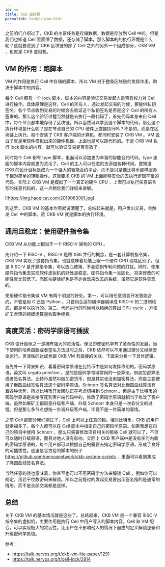 ```yaml
---
id: vm
title: CKB 虚拟机
permalink: book/zh/vm.html
---
```


之前咱们介绍过了，CKB 的主要任务是存储数据，数据是存放到 Cell 中的。但是我们也知道 Cell 里面除了数据，还存储了脚本，那么脚本的的执行环境是什么呢？这就要说到了 CKB 区块链的除了 Cell 之外的另外一个组成部分，CKB VM ，也就是 CKB 虚拟机。

## VM 的作用：跑脚本

VM 的作用是执行 Cell 中存储的脚本，所以 VM 对于整条区块链的发挥作用，取决于脚本中的内容。

每个 Cell 都有一个 lock 脚本，脚本的内容是验证交易发起人是否有权力对 Cell 进行操作。具体原理是这样，Cell 的所有人，通过发起交易的时候，要提供私钥签名。各个节点收到交易的时候会去验证这个私钥签名是否是这个 Cell 的所有人签署的。那么这个验证过程当然就是去执行一段代码了，首先代码本身来自 Cell 中，每个节点都本地存储了区块链，所以当然可以拿到这个脚本的代码，那么这个执行环境是什么呢？是在节点自己的 CPU 硬件上直接执行吗？不是的。而是在区块链上执行。每个安装了 CKB 客户端的计算机，都同时安装了 CKB VM 。VM 说白了就是用软件模拟出来的硬件机器，上面也是可以跑代码的。于是 CKB VM 执行 lock 脚本的内容，就可以验证交易是否有效了。

同时每个 Cell 都有 type 脚本，里面可以添加更为丰富的智能合约代码。type 里面的脚本内容就更为灵活了，Cell 的主人可以任意的去添加各种代码。要知道 CKB 的设计目标是成为一个强大的智能合约平台，而不是只是像比特币那样服务于相对简单的转账操作。这就要求 CKB 的 VM 上面能够安全的去执行逻辑丰富的代码。实际上 CKB VM 是模拟了一个真正的硬件 CPU ，上面可以执行任意语言写的任意代码的，这一点稍后我们详细来讲解。

![https://img.haoqicat.com/2019063001.jpg]

到这里，CKB VM 的基本作用就说清楚了，总结起来就是，用户发出交易，会触发 Cell 中的脚本，而 CKB VM 就是脚本的执行环境。

## 通用且稳定：使用硬件指令集

CKB VM 从功能上相当于一个 RISC-V 架构的 CPU 。

先介绍一下 RISC-V 。RISC-V 是跟 X86 并行的概念，是一套计算机指令集，CKB VM 实现了这套指令集，也就意味着功能上跟一个硬件 CPU 没啥区别了。但是 RISC-V 是开源指令集，可以放心使用，不会受到专利问题的打扰。同时，使用硬件指令集去实现软件虚拟机的好处是稳定，硬件指令集一旦固化，将来修改的可能性就比较低了。而区块链恰好也是不适合改来改去的系统，虽然它是软件实现的。

使用硬件指令集做 VM 有两个明显的好处。第一，可以用任意语言开发智能合约，不管是用 C 还是 Python ，只要用合适的编译器编译成 RISC-V 的二进制格式，都是可以执行的。第二，代码运行的时候可以精确的算出 CPU cycle ，方便矿工合理的根据运算量收取手续费。

## 高度灵活：密码学原语可插拔

CKB 设计目标之一是拥有强大的灵活性。保证即使密码学有了革命性的发展，当下使用的哈希函数或者签名方法过时之后，CKB 依然可以不用通过硬分叉继续安全运行。灵活性的达成也跟 CKB VM 有直接的关联，下面来分析一下具体逻辑。

首先补一下背景知识，看看密码学原语在比特币中是如何发挥作用的。密码学原语，英文叫 crypto primitive ，是的是密码学领域常用的一些算法，例如加密算法或者签名算法。比特币虽然叫做加密货币，但是其实也没用加密算法，而是主要使用了椭圆曲线签名算法这个密码学原语。Schnorr 签名算法对比椭圆曲线算法有着各种优势，所以比特币开发团队正在考虑切换到 Schnorr 。但是由于比特币的密码学原语是直接写死到客户端代码中的，修改了密码学原语就相当于修改了客户端。虽然如果矿工都同意升级客户端，升级 Schnorr 本身只是一次软分叉的过程。但是那么多节点想统一步调升级客户端，毕竟不是一件简单的事情。

之前 Cell 那部分我们聊过了，Cell 上可以上任意的锁。相对比特币，CKB 的用户就幸福多了。每个人都可以在 Cell 脚本中指定自己的密码学原语。如果我想在自己的项目中使用 Schnorr ，那么只需要修改项目相关的那些 Cell 就可以了，不但可以随时升级原语，而且对他人没有影响。实际上 CKB 客户端中是没有任何内置的密码学原语的，每个用户都可以根据自己的需要去指定密码学原语，形成了良好的可插拔性。这里是官方给的脚本的例子 https://github.com/nervosnetwork/ckb-system-scripts ，里面可以看到集成了椭圆曲线签名算法。

当然任意的锁也意味着，你甚至也可以不用密码学方法来解锁 Cell ，例如你可以规定，用若干位数密码来解锁。所以之前提过的发起交易要出示签名指的是通常的情形，而不是全部交易都是这样。

## 总结

关于 CKB VM 的基本情况就是这些了。总结起来，CKB VM 是一个兼容 RISC-V 指令集的虚拟机，主要作用是执行 Cell 中用户写入的脚本内容。Cell 和 VM 配合，可以实现极大的灵活性，让用户在不影响他人的情况下自由的定义解锁逻辑和升级密码学原语。


参考：

- https://talk.nervos.org/t/ckb-vm-lite-paper/1291
- https://talk.nervos.org/t/cell-lock/2914

